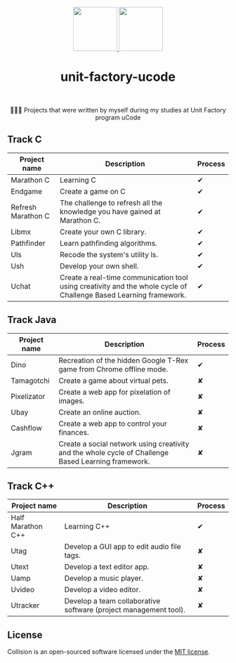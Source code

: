 <p align="center">
    <a href="https://unitfactory.net/en/" target="_blank">
        <img src="https://github.com/viacheslavpleshkov/unit-factory-ucode/blob/master/.git_images/unit_logo.png?raw=true" height="100px">
    </a>
    <a href="https://ucode.world/en/" target="_blank">
        <img src="https://github.com/viacheslavpleshkov/unit-factory-ucode/blob/master/.git_images/ucode_logo.png?raw=true" height="100px">
    </a>
    <h1 align="center">unit-factory-ucode</h1>
    <br>
</p>
<p align="center">🏊🏻‍♂️ Projects that were written by myself during my studies at Unit Factory program uCode</p>

## Track C
|Project name|Description|Process|
|----------------|----------------------------------------------------|---|
|Marathon C|Learning C|✔|
|Endgame|Create a game on C|✔|
|Refresh Marathon C|The challenge to refresh all the knowledge you have gained at Marathon C.|✔|
|Libmx|Create your own C library.|✔|
|Pathfinder|Learn pathfinding algorithms.|✔ |
|Uls|Recode the system's utility ls.|✔|
|Ush|Develop your own shell.|✔|
|Uchat|Create a real-time communication tool using creativity and the whole cycle of Challenge Based Learning framework.|✔|

## Track Java
|Project name|Description|Process|
|----------------|----------------------------------------------------|---|
|Dino|Recreation of the hidden Google T-Rex game from Chrome offline mode.|✔|
|Tamagotchi|Create a game about virtual pets.|✘|
|Pixelizator|Create a web app for pixelation of images.|✘|
|Ubay|Create an online auction.|✘|
|Cashflow|Create a web app to control your finances.|✘|
|Jgram|Create a social network using creativity and the whole cycle of Challenge Based Learning framework.|✘|

## Track C++
|Project name|Description|Process|
|----------------|----------------------------------------------------|---|
|Half Marathon C++|Learning C++|✔|
|Utag|Develop a GUI app to edit audio file tags.|✘|
|Utext|Develop a text editor app.|✘|
|Uamp|Develop a music player.|✘|
|Uvideo|Develop a video editor.|✘|
|Utracker|Develop a team collaborative software (project management tool).|✘|



## License

Collision is an open-sourced software licensed under the [MIT license](LICENSE.md).

